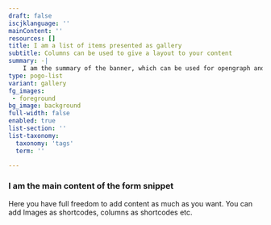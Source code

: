 ```yaml
---
draft: false
iscjklanguage: ''
mainContent: ''
resources: []
title: I am a list of items presented as gallery
subtitle: Columns can be used to give a layout to your content
summary: -|
    I am the summary of the banner, which can be used for opengraph and SEO descriptions
type: pogo-list
variant: gallery
fg_images:
 - foreground
bg_image: background
full-width: false
enabled: true
list-section: ''
list-taxonomy:
  taxonomy: 'tags'
  term: ''

---
```

### I am the main content of the form snippet

Here you have full freedom to add content as much as you want.
You can add  Images as shortcodes, columns as shortcodes etc.
